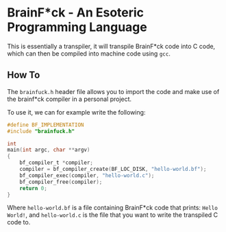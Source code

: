 # BrainF*ck - An Esoteric Programming Language

This is essentially a transpiler, it will transpile BrainF*ck code into C code, which can then
be compiled into machine code using `gcc`.

## How To
The `brainfuck.h` header file allows you to import the code and make use of the brainf*ck compiler
in a personal project.

To use it, we can for example write the following:

```c
#define BF_IMPLEMENTATION
#include "brainfuck.h"

int
main(int argc, char **argv)
{
	bf_compiler_t *compiler;
	compiler = bf_compiler_create(BF_LOC_DISK, "hello-world.bf");
	bf_compiler_exec(compiler, "hello-world.c");
	bf_compiler_free(compiler);
	return 0;
}
```
Where `hello-world.bf` is a file containing BrainF*ck code that prints: ```Hello World!```, and
`hello-world.c` is the file that you want to write the transpiled C code to.
